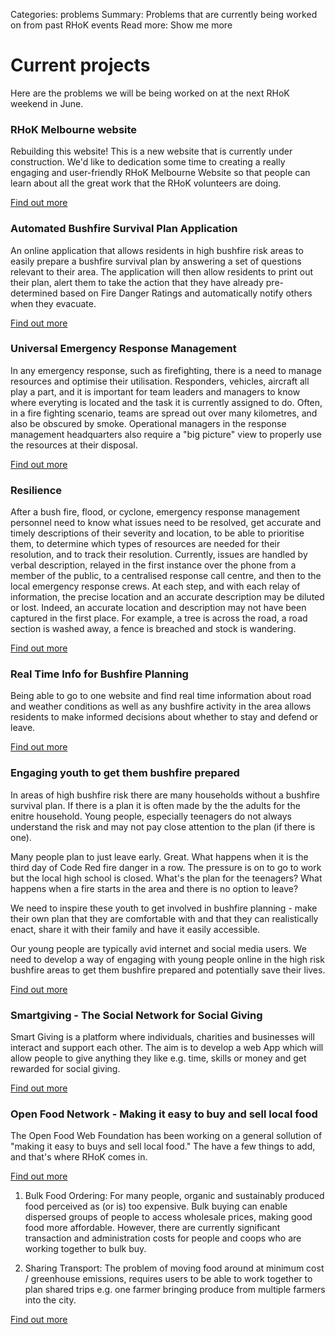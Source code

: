 Categories: problems
Summary: Problems that are currently being worked on from past RHoK events
Read more: Show me more

# Current projects

Here are the problems we will be being worked on at the next RHoK weekend in June.

### RHoK Melbourne website
Rebuilding this website!  This is a new website that is currently under construction.  We'd like to dedication some time to creating a really engaging and user-friendly RHoK Melbourne Website so that people can learn about all the great work that the RHoK volunteers are doing.

[Find out more](http://www.rhok.org/node/105986)  

### Automated Bushfire Survival Plan Application

An online application that allows residents in high bushfire risk areas to easily prepare a bushfire survival plan by answering a set of questions relevant to their area.  The application will then allow residents to print out their plan, alert them to take the action that they have already pre-determined based on Fire Danger Ratings and automatically notify others when they evacuate.

[Find out more](http://www.rhok.org/node/95047)  

### Universal Emergency Response Management

In any emergency response, such as firefighting, there is a need to manage resources and optimise their utilisation. Responders, vehicles, aircraft all play a part, and it is important for team leaders and managers to know where everyting is located and the task it is currently assigned to do. Often, in a fire fighting scenario, teams are spread out over many kilometres, and also be obscured by smoke. Operational managers in the response management headquarters also require a "big picture" view to properly use the resources at their disposal.

[Find out more](http://www.rhok.org/node/95421)  

### Resilience

After a bush fire, flood, or cyclone, emergency response management personnel need to know what issues need to be resolved, get accurate and timely descriptions of their severity and location, to be able to prioritise them, to determine which types of resources are needed for their resolution, and to track their resolution. Currently, issues are handled by verbal description, relayed in the first instance over the phone from a member of the public, to a centralised response call centre, and then to the local emergency response crews. At each step, and with each relay of information, the precise location and an accurate description may be diluted or lost. Indeed, an accurate location and description may not have been captured in the first place. For example, a tree is across the road, a road section is washed away, a fence is breached and stock is wandering.

[Find out more](http://www.rhok.org/node/84800)  
  
### Real Time Info for Bushfire Planning

Being able to go to one website and find real time information about road and weather conditions as well as any bushfire activity in the area allows residents to make informed decisions about whether to stay and defend or leave.    

[Find out more](http://www.rhok.org/problems/real-time-info-bushfire-planning-0)  

### Engaging youth to get them bushfire prepared

In areas of high bushfire risk there are many households without a bushfire survival plan. If there is a plan it is often made by the the adults for the enitre household. Young people, especially teenagers do not always understand the risk and may not pay close attention to the plan (if there is one).

Many people plan to just leave early. Great. What happens when it is the third day of Code Red fire danger in a row. The pressure is on to go to work but the local high school is closed. What's the plan for the teenagers? What happens when a fire starts in the area and there is no option to leave?

We need to inspire these youth to get involved in bushfire planning - make their own plan that they are comfortable with and that they can realistically enact, share it with their family and have it easily accessible. 

Our young people are typically avid internet and social media users. We need to develop a way of engaging with young people online in the high risk bushfire areas to get them bushfire prepared and potentially save their lives.

[Find out more](http://www.rhok.org/node/95048)  

### Smartgiving - The Social Network for Social Giving

Smart Giving is a platform where individuals, charities and businesses will  interact and support each other. The aim is to develop a web App which will allow people to give anything they like e.g. time, skills or money and get rewarded for social giving. 

[Find out more](http://www.rhok.org/node/106183) 

### Open Food Network - Making it easy to buy and sell local food

The Open Food Web Foundation has been working on a general sollution of "making it easy to buys and sell local food."  The have a few things to add, and that's where RHoK comes in.

[Find out more](http://www.rhok.org/node/106805) 

1) Bulk Food Ordering: For many people, organic and sustainably produced food perceived as (or is) too expensive. Bulk buying can enable dispersed groups of people to access wholesale prices, making good food more affordable. However, there are currently significant transaction and administration costs for people and coops who are working together to bulk buy.

2) Sharing Transport: The problem of moving food around at minimum cost / greenhouse emissions, requires users to be able to work together to plan shared trips e.g. one farmer bringing produce from multiple farmers into the city.

[Find out more](http://www.rhok.org/problems/open-food-network-making-it-easy-buy-and-sell-local-food)
